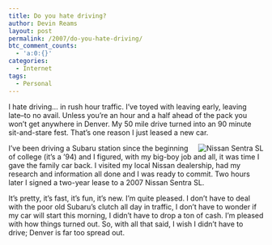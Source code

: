 ```yaml
---
title: Do you hate driving?
author: Devin Reams
layout: post
permalink: /2007/do-you-hate-driving/
btc_comment_counts:
  - 'a:0:{}'
categories:
  - Internet
tags:
  - Personal
---
```

I hate driving&#8230; in rush hour traffic. I&#8217;ve toyed with leaving early, leaving late&#8211;to no avail. Unless you&#8217;re an hour and a half ahead of the pack you won&#8217;t get anywhere in Denver. My 50 mile drive turned into an 90 minute sit-and-stare fest. That&#8217;s one reason I just leased a new car.

[<img src='https://devin.rea.ms/wp-content/uploads/2007/08/untitled-2.png' alt='Nissan Sentra SL' style="float:right;padding-left:10px;" />][1]I&#8217;ve been driving a Subaru station since the beginning of college (it&#8217;s a &#8217;94) and I figured, with my big-boy job and all, it was time I gave the family car back. I visited my local Nissan dealership, had my research and information all done and I was ready to commit. Two hours later I signed a two-year lease to a 2007 Nissan Sentra SL.

It&#8217;s pretty, it&#8217;s fast, it&#8217;s fun, it&#8217;s new. I&#8217;m quite pleased. I don&#8217;t have to deal with the poor old Subaru&#8217;s clutch all day in traffic, I don&#8217;t have to wonder if my car will start this morning, I didn&#8217;t have to drop a ton of cash. I&#8217;m pleased with how things turned out. So, with all that said, I wish I didn&#8217;t have to drive; Denver is far too spread out.

 [1]: https://devin.rea.ms/wp-content/uploads/2007/08/sen_08_l_20sl_kh3.png